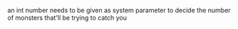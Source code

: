 an int number needs to be given as system parameter to decide the number of monsters that'll be trying to catch you
